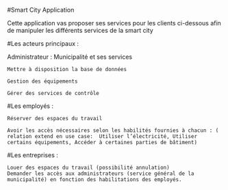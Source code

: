 #Smart City Application 

Cette application vas proposer ses services pour les clients ci-dessous afin de manipuler les différents services de la smart city 

#Les acteurs principaux : 

Administrateur : Municipalité et ses services  
	
	Mettre à disposition la base de données 
	
	Gestion des équipements 	
	
	Gérer des services de contrôle 
 

#Les employés : 
	
	Réserver des espaces du travail 

	Avoir les accès nécessaires selon les habilités fournies à chacun : ( relation extend en use case:  Utiliser l’électricité, Utiliser certains équipements, Accéder à certaines parties de bâtiment) 
	
#Les entreprises :  

	Louer des espaces du travail (possibilité annulation) 
	Demander les accès aux administrateurs (service général de la municipalité) en fonction des habilitations des employés.
